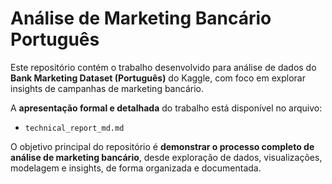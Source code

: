 # Análise de Marketing Bancário Português

Este repositório contém o trabalho desenvolvido para análise de dados do **Bank Marketing Dataset (Português)** do Kaggle, com foco em explorar insights de campanhas de marketing bancário.

A **apresentação formal e detalhada** do trabalho está disponível no arquivo:

- `technical_report_md.md`

O objetivo principal do repositório é **demonstrar o processo completo de análise de marketing bancário**, desde exploração de dados, visualizações, modelagem e insights, de forma organizada e documentada.
